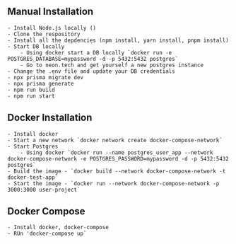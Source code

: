 ## Manual Installation

    - Install Node.js locally ()
    - Clone the respository
    - Install all the depdencies (npm install, yarn install, pnpm install)
    - Start DB locally
        - Using docker start a DB locally `docker run -e POSTGRES_DATABASE=mypassword -d -p 5432:5432 postgres`
        - Go to neon.tech and get yourself a new postgres instance
    - Change the .env file and update your DB credentials
    - npx prisma migrate dev
    - npx prisma generate
    - npm run build
    - npm run start

## Docker Installation

    - Install docker
    - Start a new network `docker network create docker-compose-network`
    - Start Postgres
        - Using docker `docker run --name postgres_user_app --network docker-compose-network -e POSTGRES_PASSWORD=mypassword -d -p 5432:5432 postgres`
    - Build the image - `docker build --network docker-compose-network -t docker-test-app`
    - Start the image - `docker run --network docker-compose-network -p 3000:3000 user-project`

## Docker Compose

    - Install docker, docker-compose
    - RUn 'docker-compose up`

